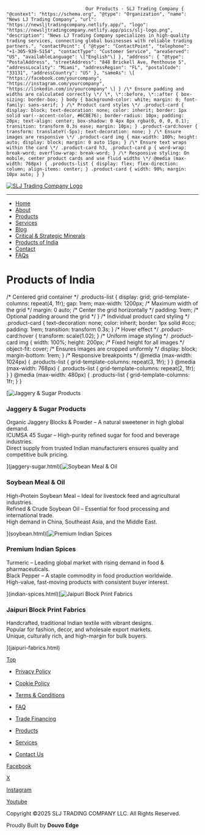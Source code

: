                                  Our Products - SLJ Trading Company { "@context": "https://schema.org", "@type": "Organization", "name": "News LJ Trading Company", "url": "https://newsljtradingcompany.netlify.app/", "logo": "https://newsljtradingcompany.netlify.app/pics/slj-logo.png", "description": "News LJ Trading Company specializes in high-quality trading services, connecting global businesses with reliable trading partners.", "contactPoint": { "@type": "ContactPoint", "telephone": "+1-305-939-5154", "contactType": "Customer Service", "areaServed": "US", "availableLanguage": \["English"\] }, "address": { "@type": "PostalAddress", "streetAddress": "848 Brickell Ave, Penthouse 5", "addressLocality": "Miami", "addressRegion": "FL", "postalCode": "33131", "addressCountry": "US" }, "sameAs": \[ "https://facebook.com/yourcompany", "https://instagram.com/yourcompany", "https://linkedin.com/in/yourcompany" \] } /\* Ensure padding and widths are calculated correctly \*/ \*, \*::before, \*::after { box-sizing: border-box; } body { background-color: white; margin: 0; font-family: sans-serif; } /\* Product card styles \*/ .product-card { display: block; text-decoration: none; color: inherit; border: 1px solid var(--accent-color, #6C8E76); border-radius: 10px; padding: 20px; text-align: center; box-shadow: 0 4px 8px rgba(0, 0, 0, 0.1); transition: transform 0.3s ease; margin: 10px; } .product-card:hover { transform: translateY(-5px); text-decoration: none; } /\* Ensure images are responsive \*/ .product-card img { max-width: 100%; height: auto; display: block; margin: 0 auto 15px; } /\* Ensure text wraps within the card \*/ .product-card h3, .product-card p { word-wrap: break-word; overflow-wrap: break-word; } /\* Responsive styling: On mobile, center product cards and use fluid widths \*/ @media (max-width: 768px) { .products-list { display: flex; flex-direction: column; align-items: center; } .product-card { width: 90%; margin: 10px auto; } }

[![SLJ Trading Company Logo](https://sljtradingcompany.b-cdn.net/pics/slj-logo.png)](index.html)

* * *

*   [Home](index.html)
*   [About](about.html)
*   [Products](products.html)
*   [Services](services.html)
*   [Blog](blog.html)
*   [Critical & Strategic Minerals](critical-strategic-minerals.html)
*   [Products of India](products-of-india.html)
*   [Contact](contact.html)
*   [FAQs](faq.html)

Products of India
=================

/\* Centered grid container \*/ .products-list { display: grid; grid-template-columns: repeat(4, 1fr); gap: 1rem; max-width: 1200px; /\* Maximum width of the grid \*/ margin: 0 auto; /\* Center the grid horizontally \*/ padding: 1rem; /\* Optional padding around the grid \*/ } /\* Individual product card styling \*/ .product-card { text-decoration: none; color: inherit; border: 1px solid #ccc; padding: 1rem; transition: transform 0.3s; } /\* Hover effect \*/ .product-card:hover { transform: scale(1.02); } /\* Uniform image styling \*/ .product-card img { width: 100%; height: 200px; /\* Fixed height for all images \*/ object-fit: cover; /\* Ensures images are cropped uniformly \*/ display: block; margin-bottom: 1rem; } /\* Responsive breakpoints \*/ @media (max-width: 1024px) { .products-list { grid-template-columns: repeat(3, 1fr); } } @media (max-width: 768px) { .products-list { grid-template-columns: repeat(2, 1fr); } } @media (max-width: 480px) { .products-list { grid-template-columns: 1fr; } }

[![Jaggery & Sugar Products](https://sljtradingcompany.b-cdn.net/pics/jaggery.jpg)

### Jaggery & Sugar Products

Organic Jaggery Blocks & Powder – A natural sweetener in high global demand.  
ICUMSA 45 Sugar – High-purity refined sugar for food and beverage industries.  
Direct supply from trusted Indian manufacturers ensures quality and competitive bulk pricing.

](jaggery-sugar.html)[![Soybean Meal & Oil](https://sljtradingcompany.b-cdn.net/pics/soybean.JPG)

### Soybean Meal & Oil

High-Protein Soybean Meal – Ideal for livestock feed and agricultural industries.  
Refined & Crude Soybean Oil – Essential for food processing and international trade.  
High demand in China, Southeast Asia, and the Middle East.

](soybean.html)[![Premium Indian Spices](https://sljtradingcompany.b-cdn.net/pics/indian-spices.jpg)

### Premium Indian Spices

Turmeric – Leading global market with rising demand in food & pharmaceuticals.  
Black Pepper – A staple commodity in food production worldwide.  
High-value, fast-moving products with consistent buyer interest.

](indian-spices.html)[![Jaipuri Block Print Fabrics](https://sljtradingcompany.b-cdn.net/pics/indian-fabrics.jpg)

### Jaipuri Block Print Fabrics

Handcrafted, traditional Indian textile with vibrant designs.  
Popular for fashion, decor, and wholesale export markets.  
Unique, culturally rich, and high-margin for bulk buyers.

](jaipuri-fabrics.html)

[Top](#)

*   [Privacy Policy](privacy.html)
*   [Cookie Policy](cookies.html)
*   [Terms & Conditions](terms.html)
*   [FAQ](faq.html)

*   [Trade Financing](trade-financing.html)
*   [Products](products.html)
*   [Services](services.html)
*   [Contact Us](contact.html)

[Facebook](https://www.facebook.com/indonez)

[X](https://twitter.com/indonez_tw)

[Instagram](https://www.instagram.com/indonez_ig)

[Youtube](#some-link)

Copyright ©2025 SLJ TRADING COMPANY LLC. All Rights Reserved.

Proudly Built by **Douvo Edge**